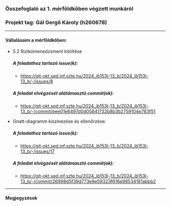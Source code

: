 ### Összefoglaló az 1. mérföldkőben végzett munkáról

### Projekt tag: Gál Gergő Károly (h260678)

___

#### Vállalásaim a mérföldkőben: 

 - 5.2 Rizikómenedzsment kitöltése

    ##### A feladathoz tartozó issue(k):

     - https://git-okt.sed.inf.szte.hu/2024_ib153l-13_b/2024_ib153l-13_b/-/issues/8

    ##### A feladat elvégzését alátámasztó commit(ok):

     - https://git-okt.sed.inf.szte.hu/2024_ib153l-13_b/2024_ib153l-13_b/-/commit/eee01e6497d0d05841732b8b3b2759104e783f51

 - Gnatt-diagramm kiszínezése és ellenőrzése:

    ##### A feladathoz tartozó issue(k):

     -  https://git-okt.sed.inf.szte.hu/2024_ib153l-13_b/2024_ib153l-13_b/-/issues/17

    ##### A feladat elvégzését alátámasztó commit(ok):

     - https://git-okt.sed.inf.szte.hu/2024_ib153l-13_b/2024_ib153l-13_b/-/commit/26998d5f39d773e8e59323f616e98534181abbb2

___

#### Megjegyzések
